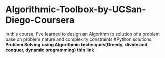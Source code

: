 # Algorithmic-Toolbox-by-UCSan-Diego-Coursera
In this course, I've learned to design an Algorithm to solution of a problem base on problem nature and complexity constraints
#Python solutions 
__Problem Solving using Algorithmic techniques(Greedy, divide and conquer, dynamic programming) [this](https://coursera.org/share/72161b3795b7ada102bde0d2872bc844) link__


